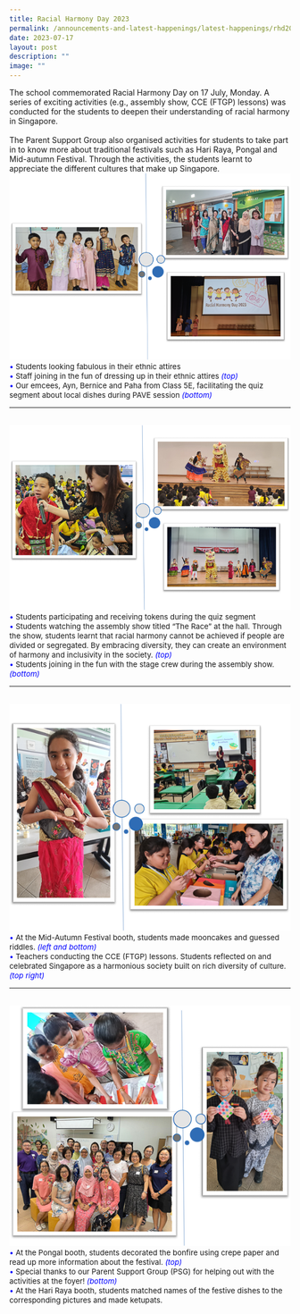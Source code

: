 ```yaml
---
title: Racial Harmony Day 2023
permalink: /announcements-and-latest-happenings/latest-happenings/rhd2023/
date: 2023-07-17
layout: post
description: ""
image: ""
---
```

The school commemorated Racial Harmony Day on 17 July, Monday. A series of exciting activities (e.g., assembly show, CCE (FTGP) lessons) was conducted for the students to deepen their understanding of racial harmony in Singapore. 
<br><br>
The Parent Support Group also organised activities for students to take part in to know more about traditional festivals such as Hari Raya, Pongal and Mid-autumn Festival. Through the activities, the students learnt to appreciate the different cultures that make up Singapore. <br>
<img src="/images/Happenings/RHD/rhd2023a.png">
<br>
<span style="font-size:10pt;">
<span style="color:blue;">•</span> Students looking fabulous in their ethnic attires <br><span style="color:blue;">•</span> Staff joining in the fun of dressing up in their ethnic attires <span style="color:blue;"><i>(top)</i></span><br><span style="color:blue;">•</span> Our emcees, Ayn, Bernice and Paha from Class 5E, facilitating the quiz segment about local dishes during PAVE session <span style="color:blue;"><i>(bottom)</i></span></span>
<hr><br>
<img src="/images/Happenings/RHD/rhd2023b.png">
<br>
<span style="font-size:10pt;">
<span style="color:blue;">•</span> Students participating and receiving tokens during the quiz segment <br><span style="color:blue;">•</span> Students watching the assembly show titled “The Race” at the hall.  
Through the show, students learnt that racial harmony cannot be achieved if people are divided or segregated. By embracing diversity, they can create an environment of harmony and inclusivity in the society.  
 <span style="color:blue;"><i>(top)</i></span><br><span style="color:blue;">•</span> Students joining in the fun with the stage crew during the assembly show.  <span style="color:blue;"><i>(bottom)</i></span></span>
<hr><br>
<img src="/images/Happenings/RHD/rhd2023c.png">
<br>
<span style="font-size:10pt;">
<span style="color:blue;">•</span> At the Mid-Autumn Festival booth, students made mooncakes and guessed riddles. <span style="color:blue;"><i>(left and bottom)</i></span><br><span style="color:blue;">•</span> Teachers conducting the CCE (FTGP) lessons. 
Students reflected on and celebrated Singapore as a harmonious society built on rich diversity of culture. <span style="color:blue;"><i>(top right)</i></span></span>
<hr><br>
<img src="/images/Happenings/RHD/rhd2023d.png">
<br>
<span style="font-size:10pt;">
<span style="color:blue;">•</span> At the Pongal booth, students decorated the bonfire using crepe paper and read up more information about the festival. <span style="color:blue;"><i>(top)</i></span><br><span style="color:blue;">•</span> Special thanks to our Parent Support Group (PSG) for helping out with the activities at the foyer! <span style="color:blue;"><i>(bottom)</i></span><br><span style="color:blue;">•</span> At the Hari Raya booth, students matched names of the festive dishes to the corresponding pictures and made ketupats.</span>
